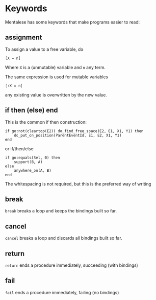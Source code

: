 # Keywords

Mentalese has some keywords that make programs easier to read:

## assignment

To assign a value to a free variable, do

    [X = n]

Where `X` is a (unmutable) variable and `n` any term. 

The same expression is used for mutable variables

    [:X = n]

any existing value is overwritten by the new value. 

## if then (else) end

This is the common if then construction:

    if go:not(cleartop(E2)) do_find_free_space(E2, E1, X1, Y1) then
        do_put_on_position(ParentEventId, E1, E2, X1, Y1)
    end

or if/then/else

    if go:equals(Sel, 0) then
        support(B, A)
    else
        anywhere_on(A, B)
    end

The whitespacing is not required, but this is the preferred way of writing

## break

`break` breaks a loop and keeps the bindings built so far.

## cancel

`cancel` breaks a loop and discards all bindings built so far.

## return

`return` ends a procedure immediately, succeeding (with bindings)

## fail

`fail` ends a procedure immediately, failing (no bindings)
